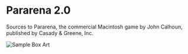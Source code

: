 # Pararena 2.0
Sources to Pararena, the commercial Macintosh game by John Calhoun, published by Casady &amp; Greene, Inc.

![Sample Box Art](https://github.com/softdorothy/pararena_2/blob/master/Misc/Pararena%20Sample%20Art.png)


